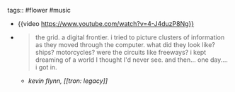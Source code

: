 tags:: #flower #music
- {{video https://www.youtube.com/watch?v=4-J4duzP8Ng}}
- > the grid.
  a digital frontier. 
  i tried to picture clusters of information as they moved through the computer.
  what did they look like?
  ships? motorcycles? 
  were the circuits like freeways?
  i kept dreaming of a world I thought I'd never see. 
  and then... one day....
  i got in.
	- _kevin flynn, [[tron: legacy]]_